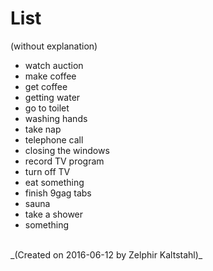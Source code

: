 # List

(without explanation)

* watch auction
* make coffee
* get coffee
* getting water
* go to toilet
* washing hands
* take nap
* telephone call
* closing the windows
* record TV program
* turn off TV
* eat something
* finish 9gag tabs
* sauna
* take a shower
* something

<br>
_(Created on 2016-06-12 by Zelphir Kaltstahl)_
